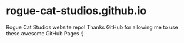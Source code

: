 # rogue-cat-studios.github.io

Rogue Cat Studios website repo! Thanks GitHub for allowing me to use these awesome GitHub Pages :)
